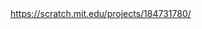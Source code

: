 <html>
<a href="https://scratch.mit.edu/projects/184731780/">https://scratch.mit.edu/projects/184731780/</a>
</html>
